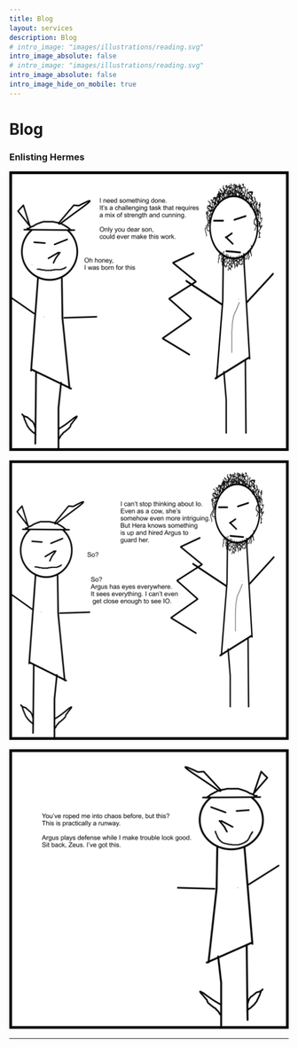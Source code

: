 ```yaml
---
title: Blog
layout: services
description: Blog
# intro_image: "images/illustrations/reading.svg"
intro_image_absolute: false
# intro_image: "images/illustrations/reading.svg"
intro_image_absolute: false
intro_image_hide_on_mobile: true
---
```


# Blog

### Enlisting Hermes

<span class = 'blog'>
<img class = 'comic' src='/assets/cartoon/014/014-01.jpg'> <br />

<img class = 'comic' src='/assets/cartoon/014/014-02.jpg'>  <br />

<img class = 'comic' src='/assets/cartoon/014/014-03.jpg'> 


<hr>


